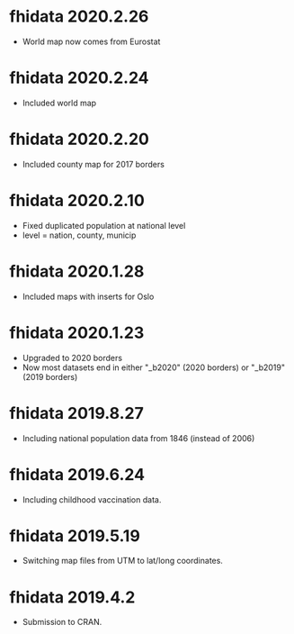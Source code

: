 # fhidata 2020.2.26

- World map now comes from Eurostat

# fhidata 2020.2.24

- Included world map

# fhidata 2020.2.20

- Included county map for 2017 borders

# fhidata 2020.2.10

- Fixed duplicated population at national level
- level = nation, county, municip

# fhidata 2020.1.28

- Included maps with inserts for Oslo

# fhidata 2020.1.23

- Upgraded to 2020 borders
- Now most datasets end in either "_b2020" (2020 borders) or "_b2019" (2019 borders)

# fhidata 2019.8.27

- Including national population data from 1846 (instead of 2006)

# fhidata 2019.6.24

- Including childhood vaccination data.

# fhidata 2019.5.19

- Switching map files from UTM to lat/long coordinates.

# fhidata 2019.4.2

- Submission to CRAN.
